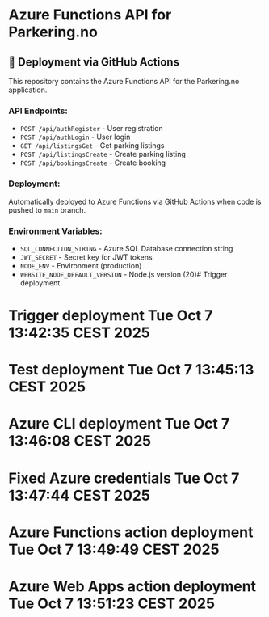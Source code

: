 # Azure Functions API for Parkering.no

## 🚀 Deployment via GitHub Actions

This repository contains the Azure Functions API for the Parkering.no application.

### API Endpoints:
- `POST /api/authRegister` - User registration
- `POST /api/authLogin` - User login  
- `GET /api/listingsGet` - Get parking listings
- `POST /api/listingsCreate` - Create parking listing
- `POST /api/bookingsCreate` - Create booking

### Deployment:
Automatically deployed to Azure Functions via GitHub Actions when code is pushed to `main` branch.

### Environment Variables:
- `SQL_CONNECTION_STRING` - Azure SQL Database connection string
- `JWT_SECRET` - Secret key for JWT tokens
- `NODE_ENV` - Environment (production)
- `WEBSITE_NODE_DEFAULT_VERSION` - Node.js version (20)# Trigger deployment
# Trigger deployment Tue Oct  7 13:42:35 CEST 2025
# Test deployment Tue Oct  7 13:45:13 CEST 2025
# Azure CLI deployment Tue Oct  7 13:46:08 CEST 2025
# Fixed Azure credentials Tue Oct  7 13:47:44 CEST 2025
# Azure Functions action deployment Tue Oct  7 13:49:49 CEST 2025
# Azure Web Apps action deployment Tue Oct  7 13:51:23 CEST 2025
